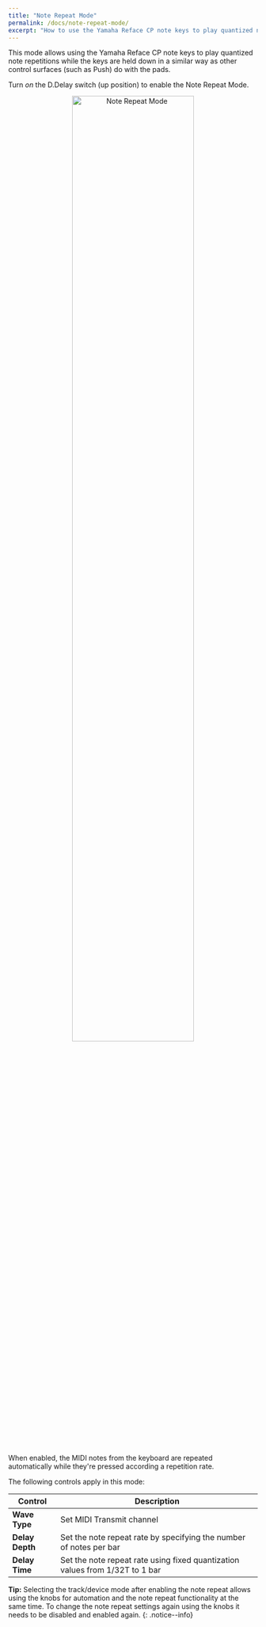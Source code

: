 ```yaml
---
title: "Note Repeat Mode"
permalink: /docs/note-repeat-mode/
excerpt: "How to use the Yamaha Reface CP note keys to play quantized note repetitions in Ableton Live."
---
```


This mode allows using the Yamaha Reface CP note keys to play quantized note repetitions while the keys are held down in a similar way as other control surfaces (such as Push) do with the pads.

Turn *on* the D.Delay switch (up position) to enable the Note Repeat Mode.

<p align="center">
    <a href="{{ '/assets/images/note_repeat.jpg' | relative_url }}"> 
      <img src="{{ '/assets/images/note_repeat.jpg' | relative_url }}" alt="Note Repeat Mode" width="70%"/>
    </a>
</p>

When enabled, the MIDI notes from the keyboard are repeated automatically while they're pressed according a repetition rate. 

The following controls apply in this mode:

| Control | Description |
| --- | --- |
| **Wave Type** | Set MIDI Transmit channel |
| **Delay Depth** | Set the note repeat rate by specifying the number of notes per bar |
| **Delay Time** | Set the note repeat rate using fixed quantization values from 1/32T to 1 bar |

**Tip:** Selecting the track/device mode after enabling the note repeat allows using the knobs for automation and the note repeat functionality at the same time. To change the note repeat settings again using the knobs it needs to be disabled and enabled again.
{: .notice--info}
